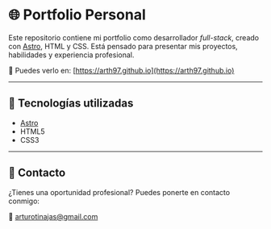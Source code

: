 # 🌐 Portfolio Personal

Este repositorio contiene mi portfolio como desarrollador *full-stack*, creado con [Astro](https://astro.build/), HTML y CSS. Está pensado para presentar mis proyectos, habilidades y experiencia profesional.

📍 Puedes verlo en: [https://arth97.github.io](https://arth97.github.io)

---

## 🧰 Tecnologías utilizadas

- [Astro](https://astro.build/)
- HTML5
- CSS3

---

## 📨 Contacto

¿Tienes una oportunidad profesional? Puedes ponerte en contacto conmigo:

📧 [arturotinajas@gmail.com](mailto:arturotinajas@gmail.com)

